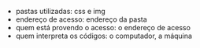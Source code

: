 - pastas utilizadas: css e img
- endereço de acesso: endereço da pasta
- quem está provendo o acesso: o endereço de acesso
- quem interpreta os códigos: o computador, a máquina